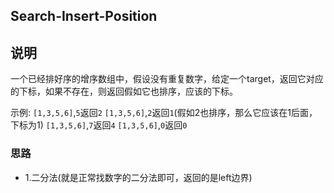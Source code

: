 ## Search-Insert-Position

## 说明
一个已经排好序的增序数组中，假设没有重复数字，给定一个target，返回它对应的下标，如果不存在，则返回假如它也排序，应该的下标。

示例: 
`[1,3,5,6]`,`5`返回`2`
`[1,3,5,6]`,`2`返回`1`(假如2也排序，那么它应该在1后面，下标为1)
`[1,3,5,6]`,`7`返回`4`
`[1,3,5,6]`,`0`返回`0`

### 思路

* 1.二分法(就是正常找数字的二分法即可，返回的是left边界)
